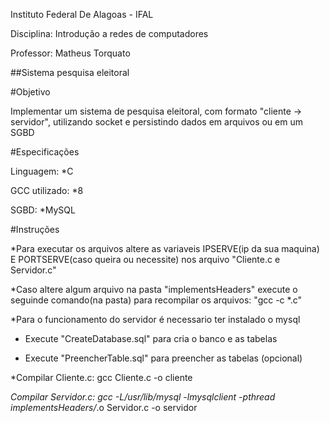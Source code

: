Instituto Federal De Alagoas - IFAL

Disciplina: Introdução a redes de computadores

Professor: Matheus Torquato

##Sistema pesquisa eleitoral

#Objetivo

Implementar um sistema de pesquisa eleitoral, com formato "cliente -> servidor", utilizando socket e persistindo dados em arquivos ou em um SGBD

#Especificações

Linguagem: *C

GCC utilizado: *8

SGBD: *MySQL

#Instruções
   
*Para executar os arquivos altere as variaveis IPSERVE(ip da sua maquina) E PORTSERVE(caso queira ou necessite) nos arquivo "Cliente.c e Servidor.c"

*Caso altere algum arquivo na pasta "implementsHeaders" execute o seguinde comando(na pasta) para recompilar os arquivos: "gcc -c *.c"

*Para o funcionamento do servidor é necessario ter instalado o mysql

   - Execute "CreateDatabase.sql" para cria o banco e as tabelas

   - Execute "PreencherTable.sql" para preencher as tabelas (opcional)

*Compilar Cliente.c: gcc Cliente.c -o cliente

*Compilar Servidor.c: gcc -L/usr/lib/mysql -lmysqlclient -pthread implementsHeaders/*.o Servidor.c -o servidor

